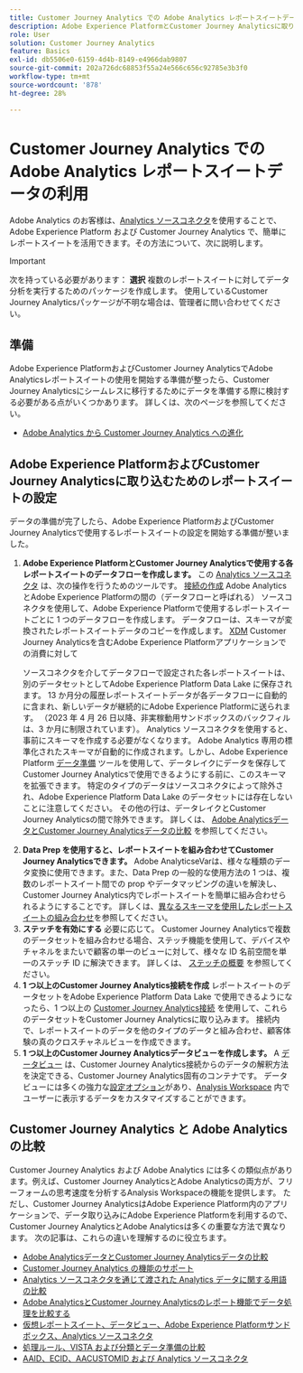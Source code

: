 ```yaml
---
title: Customer Journey Analytics での Adobe Analytics レポートスイートデータの利用
description: Adobe Experience PlatformとCustomer Journey Analyticsに取り込むためのAdobe Analyticsレポートスイートの設定方法
role: User
solution: Customer Journey Analytics
feature: Basics
exl-id: db5506e0-6159-4d4b-8149-e4966dab9807
source-git-commit: 202a726dc68853f55a24e566c656c92785e3b3f0
workflow-type: tm+mt
source-wordcount: '878'
ht-degree: 28%

---
```


# Customer Journey Analytics での Adobe Analytics レポートスイートデータの利用

Adobe Analytics のお客様は、[Analytics ソースコネクタ](https://experienceleague.adobe.com/docs/experience-platform/sources/connectors/adobe-applications/analytics.html?lang=ja)を使用することで、Adobe Experience Platform および Customer Journey Analytics で、簡単にレポートスイートを活用できます。その方法について、次に説明します。

>[!IMPORTANT]
>
>次を持っている必要があります： **選択** 複数のレポートスイートに対してデータ分析を実行するためのパッケージを作成します。 使用しているCustomer Journey Analyticsパッケージが不明な場合は、管理者に問い合わせてくださ&#x200B;い。

## 準備

Adobe Experience PlatformおよびCustomer Journey AnalyticsでAdobe Analyticsレポートスイートの使用を開始する準備が整ったら、Customer Journey Analyticsにシームレスに移行するためにデータを準備する際に検討する必要がある点がいくつかあります。 詳しくは、次のページを参照してください。

* [Adobe Analytics から Customer Journey Analytics への進化](/help/getting-started/aa-to-cja.md)

## Adobe Experience PlatformおよびCustomer Journey Analyticsに取り込むためのレポートスイートの設定

データの準備が完了したら、Adobe Experience PlatformおよびCustomer Journey Analyticsで使用するレポートスイートの設定を開始する準備が整いました。

1. **Adobe Experience PlatformとCustomer Journey Analyticsで使用する各レポートスイートのデータフローを作成します。** この [Analytics ソースコネクタ](https://experienceleague.adobe.com/docs/experience-platform/sources/connectors/adobe-applications/analytics.html?lang=ja) は、次の操作を行うためのツールです。 [接続の作成](/help/connections/create-connection.md) Adobe AnalyticsとAdobe Experience Platformの間の（データフローと呼ばれる） ソースコネクタを使用して、Adobe Experience Platformで使用するレポートスイートごとに 1 つのデータフローを作成します。 データフローは、スキーマが変換されたレポートスイートデータのコピーを作成します。  [XDM](https://experienceleague.adobe.com/docs/platform-learn/tutorials/schemas/schemas-and-experience-data-model.html?lang=ja) Customer Journey Analyticsを含むAdobe Experience Platformアプリケーションでの消費に対して<p>ソースコネクタを介してデータフローで設定された各レポートスイートは、別のデータセットとしてAdobe Experience Platform Data Lake に保存されます。 13 か月分の履歴レポートスイートデータが各データフローに自動的に含まれ、新しいデータが継続的にAdobe Experience Platformに送られます。 （2023 年 4 月 26 日以降、非実稼動用サンドボックスのバックフィルは、3 か月に制限されています）。 Analytics ソースコネクタを使用すると、事前にスキーマを作成する必要がなくなります。 Adobe Analytics 専用の標準化されたスキーマが自動的に作成されます。しかし、Adobe Experience Platform [データ準備](https://experienceleague.adobe.com/docs/experience-platform/data-prep/home.html?lang=ja) ツールを使用して、データレイクにデータを保存してCustomer Journey Analyticsで使用できるようにする前に、このスキーマを拡張できます。 特定のタイプのデータはソースコネクタによって除外され、Adobe Experience Platform Data Lake のデータセットには存在しないことに注意してください。 その他の行は、データレイクとCustomer Journey Analyticsの間で除外できます。 詳しくは、 [Adobe AnalyticsデータとCustomer Journey Analyticsデータの比較](/help/troubleshooting/compare.md) を参照してください。
1. **Data Prep を使用すると、レポートスイートを組み合わせてCustomer Journey Analyticsできます。** Adobe AnalyticseVarは、様々な種類のデータ変換に使用できます。また、Data Prep の一般的な使用方法の 1 つは、複数のレポートスイート間での prop やデータマッピングの違いを解決し、Customer Journey Analytics内でレポートスイートを簡単に組み合わせられるようにすることです。 詳しくは、[異なるスキーマを使用したレポートスイートの組み合わせ](/help/use-cases/aa-data/combine-report-suites.md)を参照してください。
1. **ステッチを有効にする** 必要に応じて。 Customer Journey Analyticsで複数のデータセットを組み合わせる場合、ステッチ機能を使用して、デバイスやチャネルをまたいで顧客の単一のビューに対して、様々な ID 名前空間を単一のステッチ ID に解決できます。 詳しくは、 [ステッチの概要](../../stitching/overview.md) を参照してください。
1. **1 つ以上のCustomer Journey Analytics接続を作成** レポートスイートのデータセットをAdobe Experience Platform Data Lake で使用できるようになったら、1 つ以上の [Customer Journey Analytics接続](/help/connections/overview.md) を使用して、これらのデータセットをCustomer Journey Analyticsに取り込みます。 接続内で、レポートスイートのデータを他のタイプのデータと組み合わせ、顧客体験の真のクロスチャネルビューを作成できます。
1. **1 つ以上のCustomer Journey Analyticsデータビューを作成します。** A [データビュー](/help/data-views/data-views.md) は、Customer Journey Analytics接続からのデータの解釈方法を決定できる、Customer Journey Analytics固有のコンテナです。 データビューには多くの強力な[設定オプション](/help/data-views/create-dataview.md)があり、[Analysis Workspace](/help/analysis-workspace/home.md) 内でユーザーに表示するデータをカスタマイズすることができます。

## Customer Journey Analytics と Adobe Analytics の比較

Customer Journey Analytics および Adobe Analytics には多くの類似点があります。例えば、Customer Journey AnalyticsとAdobe Analyticsの両方が、フリーフォームの思考速度を分析するAnalysis Workspaceの機能を提供します。 ただし、Customer Journey AnalyticsはAdobe Experience Platform内のアプリケーションで、データ取り込みにAdobe Experience Platformを利用するので、Customer Journey AnalyticsとAdobe Analyticsは多くの重要な方法で異なります。 次の記事は、これらの違いを理解するのに役立ちます。

* [Adobe AnalyticsデータとCustomer Journey Analyticsデータの比較](/help/troubleshooting/compare.md)
* [Customer Journey Analytics の機能のサポート](/help/getting-started/aa-vs-cja/cja-aa.md)
* [Analytics ソースコネクタを通じて渡された Analytics データに関する用語の比較](/help/getting-started/aa-vs-cja/terminology.md)
* [Adobe AnalyticsとCustomer Journey Analyticsのレポート機能でデータ処理を比較する](/help/getting-started/aa-vs-cja/data-processing-comparisons.md)
* [仮想レポートスイート、データビュー、Adobe Experience Platformサンドボックス、Analytics ソースコネクタ](/help/getting-started/aa-vs-cja/vrs-dataview-sandbox-adc.md)
* [処理ルール、VISTA および分類とデータ準備の比較](/help/getting-started/aa-vs-cja/pr-vista-dataprep.md)
* [AAID、ECID、AACUSTOMID および Analytics ソースコネクタ](/help/getting-started/aa-vs-cja/aaid-ecid-adc.md)

